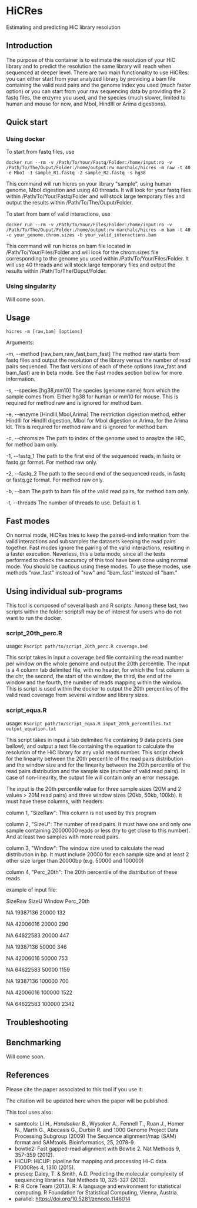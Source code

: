 # HiCRes

Estimating and predicting HiC library resolution

## Introduction

The purpose of this container is to estimate the resolution of your HiC library and to predict the resolution the same library will reach when sequenced at deeper level. There are two main functionality to use HiCRes: you can either start from your analyzed library by providing a bam file containing the valid read pairs and the genome index you used (much faster option) or you can start from your raw sequencing data by providing the 2 fastq files, the enzyme you used, and the species (much slower, limited to human and mouse for now, and MboI, HindIII or Arima digestions).

## Quick start

### Using docker

To start from fastq files, use

`docker run --rm -v /Path/To/Your/Fastq/Folder:/home/input:ro -v /Path/To/The/Ouput/Folder:/home/output:rw marchalc/hicres -m raw -t 40 -e MboI -1 sample_R1.fastq -2 sample_R2.fastq -s hg38`

This command will run hicres on your library "sample", using human genome, MboI digestion and using 40 threads. It will look for your fastq files within /Path/To/Your/Fastq/Folder and will stock large temporary files and output the results within /Path/To/The/Ouput/Folder.

To start from bam of valid interactions, use

`docker run --rm -v /Path/To/Your/Files/Folder:/home/input:ro -v /Path/To/The/Ouput/Folder:/home/output:rw marchalc/hicres -m bam -t 40 -c your_genome.chrom.sizes -b your_valid_interactions.bam`

This command will run hicres on bam file located in /Path/To/Your/Files/Folder and will look for the chrom.sizes file corresponding to the genome you used within /Path/To/Your/Files/Folder. It will use 40 threads and will stock large temporary files and output the results within /Path/To/The/Ouput/Folder.

### Using singularity

Will come soon.

## Usage

`hicres -m [raw,bam] [options]`

Arguments:

-m, --method [raw,bam,raw_fast,bam_fast]     The method raw starts from fastq files and output the resolution of the library versus the number of read pairs sequenced. The fast versions of each of these options (raw_fast and bam_fast) are in beta mode. See the Fast modes section bellow for more information.

-s, --species [hg38,mm10]     The species (genome name) from which the sample comes from. Either hg38 for human or mm10 for mouse. This is required for method raw and is ignored for method bam.

-e, --enzyme [HindIII,MboI,Arima]     The restriction digestion method, either HindIII for HindIII digestion, MboI for MboI digestion or Arima, for the Arima kit. This is required for method raw and is ignored for method bam.

-c, --chromsize <path to file>     The path to index of the genome used to anaylze the HiC, for method bam only.

-1, --fastq_1 <path to file>     The path to the first end of the sequenced reads, in fastq or fastq.gz format. For method raw only.

-2, --fastq_2 <path to file>     The path to the second end of the sequenced reads, in fastq or fastq.gz format. For method raw only.

-b, --bam <path to file>     The path to bam file of the valid read pairs, for method bam only.

-t, --threads <int>     The number of threads to use. Default is 1.

## Fast modes

On normal mode, HiCRes tries to keep the paired-end imformation from the valid interactions and subsamples the datasets keeping the read pairs together. Fast modes ignore the pairing of the valid interactions, resulting in a faster execution. Neverless, this a beta mode, since all the tests performed to check the accuracy of this tool have been done using normal mode. You should be cautious using these modes.
To use these modes, use methods "raw_fast" instead of "raw" and "bam_fast" instead of "bam."

## Using individual sub-programs

This tool is composed of several bash and R scripts. Among these last, two scripts within the folder scriptsR may be of interest for users who do not want to run the docker.

### script_20th_perc.R

usage: `Rscript path/to/script_20th_perc.R coverage.bed`

This script takes in input a coverage.bed file containiing the read number per window on the whole genome and output the 20th percentile. The input is a 4 column tab delimited file, with no header, for which the first column is the chr, the second, the start of the window, the third, the end of the window and the fourth, the number of reads mapping within the window.
This is script is used within the docker to output the 20th percentiles of the valid read coverage from several window and library sizes.

### script_equa.R

usage: `Rscript path/to/script_equa.R input_20th_percentiles.txt output_equation.txt`

This script takes in input a tab delimited file containing 9 data points (see bellow), and output a text file containing the equation to calculate the resolution of the HiC library for any valid reads number. This script check for the linearity between the 20th percentile of the read pairs distribution and the window size and for the linearity between the 20th percentile of the read pairs distribution and the sample size (number of valid read pairs). In case of non-linearity, the output file will contain only an error message. 

The input is the 20th percentile value for three sample sizes (20M and 2 values > 20M read pairs) and three window sizes (20kb, 50kb, 100kb). It  must have these columns, with headers:

column 1, "SizeRaw": This column is not used by this program

column 2, "SizeU": The number of read pairs. It must have one and only one sample containing 20000000 reads or less (try to get close to this number). And at least two samples with more read pairs.

column 3, "Window": The window size used to calculate the read distribution in bp. It must include 20000 for each sample size and at least 2 other size larger than 20000bp (e.g. 50000 and 100000)

column 4, "Perc_20th": The 20th percentile of the distribution of these reads 


example of input file:

SizeRaw	SizeU	 Window	Perc_20th

NA	19387136	20000	132

NA	42006016	20000	290

NA	64622583	20000	447

NA	19387136	50000	346

NA	42006016	50000	753

NA	64622583	50000	1159

NA	19387136	100000	700

NA	42006016	100000	1522

NA	64622583	100000	2342

## Troubleshooting



## Benchmarking

Will come soon.

## References

Please cite the paper associated to this tool if you use it:

The citation will be updated here when the paper will be published.

This tool uses also:

- samtools: Li H.*, Handsaker B.*, Wysoker A., Fennell T., Ruan J., Homer N., Marth G., Abecasis G., Durbin R. and 1000 Genome Project Data Processing Subgroup (2009) The Sequence alignment/map (SAM) format and SAMtools. Bioinformatics, 25, 2078-9. 
- bowtie2: Fast gapped-read alignment with Bowtie 2. Nat Methods 9, 357-359 (2012).
- HiCUP: HiCUP: pipeline for mapping and processing Hi-C data. F1000Res 4, 1310 (2015).
- preseq: Daley, T. & Smith, A.D. Predicting the molecular complexity of sequencing libraries. Nat Methods 10, 325-327 (2013).
- R: R Core Team (2013). R: A language and environment for statistical computing. R Foundation for Statistical Computing, Vienna, Austria.
- parallel: https://doi.org/10.5281/zenodo.1146014